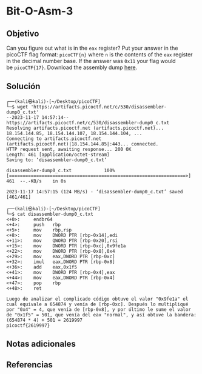 # Bit-O-Asm-3
## Objetivo
Can you figure out what is in the `eax` register? Put your answer in the picoCTF flag format: `picoCTF{n}` where `n` is the contents of the `eax` register in the decimal number base. If the answer was `0x11` your flag would be `picoCTF{17}`. Download the assembly dump [here](https://artifacts.picoctf.net/c/530/disassembler-dump0_c.txt).
## Solución
```
┌──(kali㉿kali)-[~/Desktop/picoCTF]
└─$ wget 'https://artifacts.picoctf.net/c/530/disassembler-dump0_c.txt'
--2023-11-17 14:57:14--  https://artifacts.picoctf.net/c/530/disassembler-dump0_c.txt
Resolving artifacts.picoctf.net (artifacts.picoctf.net)... 18.154.144.85, 18.154.144.107, 18.154.144.104, ...
Connecting to artifacts.picoctf.net (artifacts.picoctf.net)|18.154.144.85|:443... connected.
HTTP request sent, awaiting response... 200 OK
Length: 461 [application/octet-stream]
Saving to: ‘disassembler-dump0_c.txt’

disassembler-dump0_c.txt            100%[=================================================================>]     461  --.-KB/s    in 0s      

2023-11-17 14:57:15 (124 MB/s) - ‘disassembler-dump0_c.txt’ saved [461/461]

┌──(kali㉿kali)-[~/Desktop/picoCTF]
└─$ cat disassembler-dump0_c.txt 
<+0>:     endbr64 
<+4>:     push   rbp
<+5>:     mov    rbp,rsp
<+8>:     mov    DWORD PTR [rbp-0x14],edi
<+11>:    mov    QWORD PTR [rbp-0x20],rsi
<+15>:    mov    DWORD PTR [rbp-0xc],0x9fe1a
<+22>:    mov    DWORD PTR [rbp-0x8],0x4
<+29>:    mov    eax,DWORD PTR [rbp-0xc]
<+32>:    imul   eax,DWORD PTR [rbp-0x8]
<+36>:    add    eax,0x1f5
<+41>:    mov    DWORD PTR [rbp-0x4],eax
<+44>:    mov    eax,DWORD PTR [rbp-0x4]
<+47>:    pop    rbp
<+48>:    ret

Luego de analizar el complicado código obtuve el valor "0x9fe1a" el cual equivale a 654874 y venía de [rbp-0xc]. Después lo multipliqué por "0x4" = 4, que venía de [rbp-0x8], y por último le sume el valor de "0x1f5" = 501, que venía del eax "normal", y así obtuve la bandera:
(654874 * 4) + 501 = 2619997
picoctf{2619997}
```
## Notas adicionales
## Referencias